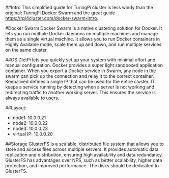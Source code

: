 
##Intro
This simplified guide for TuringPi cluster is less windy than the original: TuringPi Docker Swarm and the great guide https://rpi4cluster.com/docker-swarm-intro.

#Docker Swarm
Docker Swarm is a native clustering solution for Docker. It lets you run multiple Docker daemons on multiple machines and manage them as a single virtual machine. It allows you to run Docker containers in Highly Available mode, scale them up and down, and run multiple services on the same cluster.

##OS
DietPi lets you quickly set up your system with minimal effort and manual configuration. Docker provides a super light sandboxed application container.
When you export a Docker service in Swarm, any node in the swarm can pick up the connection and relay it to the correct container. Keepalived defines a single IP that can be used for the entire cluster. IT keeps a service running by detecting when a server is not working and redirecting traffic to another working server. This ensures the service is always available to users.

##Layout:
- node1: 10.0.0.21
- node2: 10.0.0.22
- node3: 10.0.0.23
- virtual IP: 10.0.0.20

##Storage
GlusterFS is a scalable, distributed file system that allows you to store and access files across multiple servers. It provides automatic data replication and distribution, ensuring high availability and data redundancy. GlusterFS has advantages over NFS, such as better scalability, higher data protection, and improved performance. The disks should be dedicated to GlusterFS.

